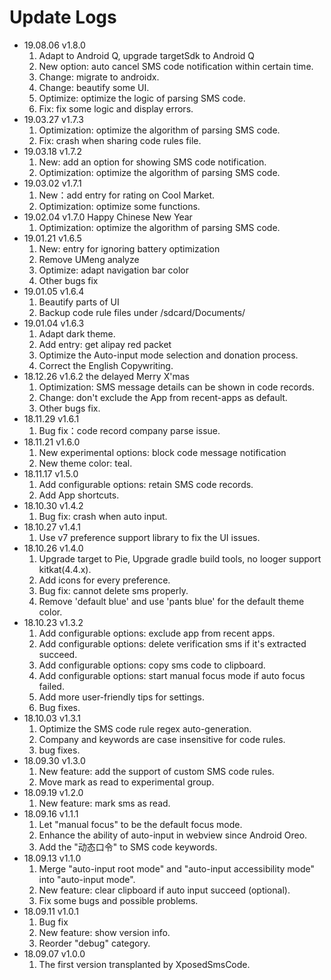 # Update Logs
- 19.08.06 v1.8.0
  1. Adapt to Android Q, upgrade targetSdk to Android Q
  2. New option: auto cancel SMS code notification within certain time.
  3. Change: migrate to androidx.
  4. Change: beautify some UI.
  5. Optimize: optimize the logic of parsing SMS code.
  6. Fix: fix some logic and display errors.
- 19.03.27 v1.7.3
  1. Optimization: optimize the algorithm of parsing SMS code.
  2. Fix: crash when sharing code rules file.
- 19.03.18 v1.7.2
  1. New: add an option for showing SMS code notification.
  2. Optimization: optimize the algorithm of parsing SMS code.
- 19.03.02 v1.7.1
  1. New：add entry for rating on Cool Market.
  2. Optimization: optimize some functions.
- 19.02.04 v1.7.0 Happy Chinese New Year
  1. Optimization: optimize the algorithm of parsing SMS code.
- 19.01.21 v1.6.5
  1. New: entry for ignoring battery optimization
  2. Remove UMeng analyze
  3. Optimize: adapt navigation bar color
  4. Other bugs fix
- 19.01.05 v1.6.4
  1. Beautify parts of UI
  2. Backup code rule files under /sdcard/Documents/
- 19.01.04 v1.6.3
  1. Adapt dark theme.
  2. Add entry: get alipay red packet
  3. Optimize the Auto-input mode selection and donation process.
  4. Correct the English Copywriting.
- 18.12.26 v1.6.2 the delayed Merry X'mas
  1. Optimization: SMS message details can be shown in code records.
  2. Change: don't exclude the App from recent-apps as default.
  3. Other bugs fix.
- 18.11.29 v1.6.1
  1. Bug fix：code record company parse issue.
- 18.11.21 v1.6.0
  1. New experimental options: block code message notification
  2. New theme color: teal.
- 18.11.17 v1.5.0
  1. Add configurable options: retain SMS code records.
  2. Add App shortcuts.
- 18.10.30 v1.4.2
  1. Bug fix: crash when auto input.
- 18.10.27 v1.4.1
  1. Use v7 preference support library to fix the UI issues.
- 18.10.26 v1.4.0
  1. Upgrade target to Pie, Upgrade gradle build tools, no looger support kitkat(4.4.x).
  2. Add icons for every preference.
  3. Bug fix: cannot delete sms properly.
  4. Remove 'default blue' and use 'pants blue' for the default theme color.
- 18.10.23 v1.3.2
  1. Add configurable options: exclude app from recent apps.
  2. Add configurable options: delete verification sms if it's extracted succeed.
  3. Add configurable options: copy sms code to clipboard.
  4. Add configurable options: start manual focus mode if auto focus failed.
  5. Add more user-friendly tips for settings.
  6. Bug fixes.
- 18.10.03 v1.3.1
  1. Optimize the SMS code rule regex auto-generation.
  2. Company and keywords are case insensitive for code rules.
  3. bug fixes.
- 18.09.30 v1.3.0
  1. New feature: add the support of custom SMS code rules.
  2. Move mark as read to experimental group.
- 18.09.19 v1.2.0
  1. New feature: mark sms as read.
- 18.09.16 v1.1.1
  1. Let "manual focus" to be the default focus mode.
  2. Enhance the ability of auto-input in webview since Android Oreo.
  3. Add the "动态口令" to SMS code keywords.
- 18.09.13 v1.1.0
  1. Merge "auto-input root mode" and "auto-input accessibility mode" into "auto-input mode".
  2. New feature: clear clipboard if auto input succeed (optional).
  3. Fix some bugs and possible problems.
- 18.09.11 v1.0.1
  1. Bug fix
  2. New feature: show version info.
  3. Reorder "debug" category.
- 18.09.07 v1.0.0
  1. The first version transplanted by XposedSmsCode.